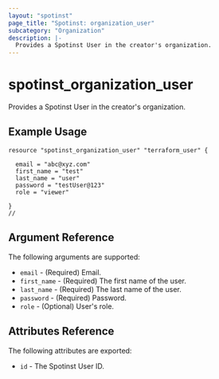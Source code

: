 ```yaml
---
layout: "spotinst"
page_title: "Spotinst: organization_user"
subcategory: "Organization"
description: |-
  Provides a Spotinst User in the creator's organization.
---
```


# spotinst\_organization\_user

Provides a Spotinst User in the creator's organization.

## Example Usage

```hcl 
resource "spotinst_organization_user" "terraform_user" {
  
  email = "abc@xyz.com"
  first_name = "test"
  last_name = "user"
  password = "testUser@123"
  role = "viewer"
  
}
// 
```

## Argument Reference

The following arguments are supported:

* `email` - (Required) Email.
* `first_name` - (Required) The first name of the user.
* `last_name` - (Required) The last name of the user.
* `password` - (Required) Password.
* `role` - (Optional) User's role.

## Attributes Reference

The following attributes are exported:

* `id` - The Spotinst User ID.
